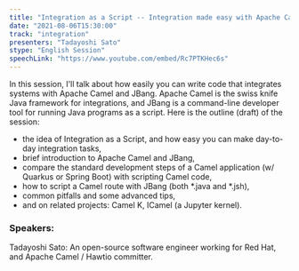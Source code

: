 ```yaml
---
title: "Integration as a Script -- Integration made easy with Apache Camel and JBang"
date: "2021-08-06T15:30:00" 
track: "integration"
presenters: "Tadayoshi Sato"
stype: "English Session"
speechLink: "https://www.youtube.com/embed/Rc7PTKHec6s"
---
```

In this session, I'll talk about how easily you can write code that integrates systems with Apache Camel and JBang. Apache Camel is the swiss knife Java framework for integrations, and JBang is a command-line developer tool for running Java programs as a script. Here is the outline (draft) of the session:
* the idea of Integration as a Script, and how easy you can make day-to-day integration tasks,
* brief introduction to Apache Camel and JBang,
* compare the standard development steps of a Camel application (w/ Quarkus or Spring Boot) with scripting Camel code,
* how to script a Camel route with JBang (both *.java and *.jsh),
* common pitfalls and some advanced tips,
* and on related projects: Camel K, ICamel (a Jupyter kernel).
 ### Speakers: 
 Tadayoshi Sato: An open-source software engineer working for Red Hat, and Apache Camel / Hawtio committer.